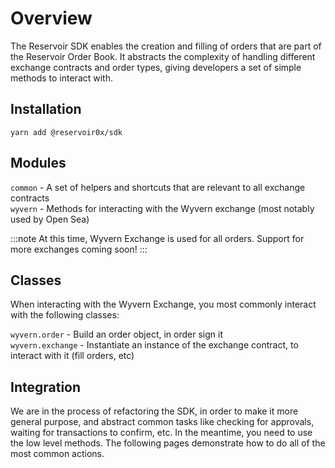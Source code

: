 # Overview

The Reservoir SDK enables the creation and filling of orders that are part of the Reservoir Order Book. It abstracts the complexity of handling different exchange contracts and order types, giving developers a set of simple methods to interact with.

## Installation

```
yarn add @reservoir0x/sdk
```

## Modules

`common` - A set of helpers and shortcuts that are relevant to all exchange contracts  
`wyvern` - Methods for interacting with the Wyvern exchange (most notably used by Open Sea)

:::note
At this time, Wyvern Exchange is used for all orders. Support for more exchanges coming soon!
:::

## Classes

When interacting with the Wyvern Exchange, you most commonly interact with the following classes:

`wyvern.order` - Build an order object, in order sign it  
`wyvern.exchange` - Instantiate an instance of the exchange contract, to interact with it (fill orders, etc)

## Integration

We are in the process of refactoring the SDK, in order to make it more general purpose, and abstract common tasks like checking for approvals, waiting for transactions to confirm, etc. In the meantime, you need to use the low level methods. The following pages demonstrate how to do all of the most common actions.
